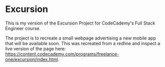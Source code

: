# Excursion

This is my version of the Excursion Project for CodeCademy's Full Stack Engineer course.

The project is to recreate a small webpage advertising a new mobile app that will be available soon. This was recreated from a redline and inspect a live version of the page here: https://content.codecademy.com/programs/freelance-one/excursion/index.html.
